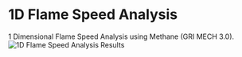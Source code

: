 ﻿# 1D Flame Speed Analysis

 1 Dimensional Flame Speed Analysis using Methane (GRI MECH 3.0).
![1D Flame Speed Analysis Results](https://github.com/user-attachments/assets/05f2b45b-b7c5-40eb-a589-1b268347ffd0)
